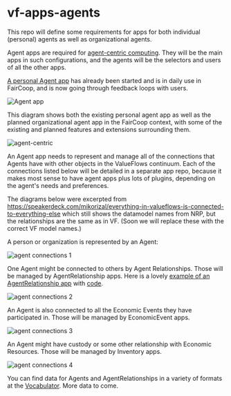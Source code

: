 # vf-apps-agents
This repo will define some requirements for apps for both individual (personal) agents as well as organizational agents.

Agent apps are required for [agent-centric computing](https://github.com/valueflows/vf-apps-agents/wiki/Agent-centric-computing). They will be the main apps in such configurations, and the agents will be the selectors and users of all the other apps.

[A personal Agent app](https://github.com/opencooperativeecosystem/agent) has already been started and is in daily use in FairCoop, and is now going through feedback loops with users.

![Agent app](https://user-images.githubusercontent.com/117439/43355797-819560f2-9228-11e8-9a42-8ba7ec1a8a34.jpeg)

This diagram shows both the existing personal agent app as well as the planned organizational agent app in the FairCoop context, with some of the existing and planned features and extensions surrounding them.

![agent-centric](https://user-images.githubusercontent.com/117439/43346048-60424b7c-91b5-11e8-9c31-ded327eb5737.jpeg)

An Agent app needs to represent and manage all of the connections that Agents have with other objects in the ValueFlows continuum. Each of the connections listed below will be detailed in a separate app repo, because it makes most sense to have agent apps plus lots of plugins, depending on the agent's needs and preferences.

The diagrams below were excerpted from https://speakerdeck.com/mikorizal/everything-in-valueflows-is-connected-to-everything-else which still shows the datamodel names from NRP, but the relationships are the same as in VF. (Soon we will replace these with the correct VF model names.)

A person or organization is represented by an Agent:

![agent connections 1](https://user-images.githubusercontent.com/117439/43356231-442acea0-9232-11e8-834f-040f5b2aa262.jpg)

One Agent might be connected to others by Agent Relationships. Those will be managed by AgentRelationship apps. Here is a lovely [example of an AgentRelationship app](http://holodex.enspiral.com/) with [code](https://github.com/holodex/holodex).

![agent connections 2](https://user-images.githubusercontent.com/117439/43356250-8461ca32-9232-11e8-88d5-6ae0f554ad1f.jpg)

An Agent is also connected to all the Economic Events they have participated in. Those will be managed by EconomicEvent apps.

![agent connections 3](https://user-images.githubusercontent.com/117439/43356275-f435cdb8-9232-11e8-90c6-4848d09bc00b.jpg)

An Agent might have custody or some other relationship with Economic Resources. Those will be managed by Inventory apps.

![agent connections 4](https://user-images.githubusercontent.com/117439/43356283-3435d930-9233-11e8-8b75-f26097930526.jpg)

You can find data for Agents and AgentRelationships in a variety of formats at the [Vocabulator](http://valueflows.pythonanywhere.com/). More data to come.
